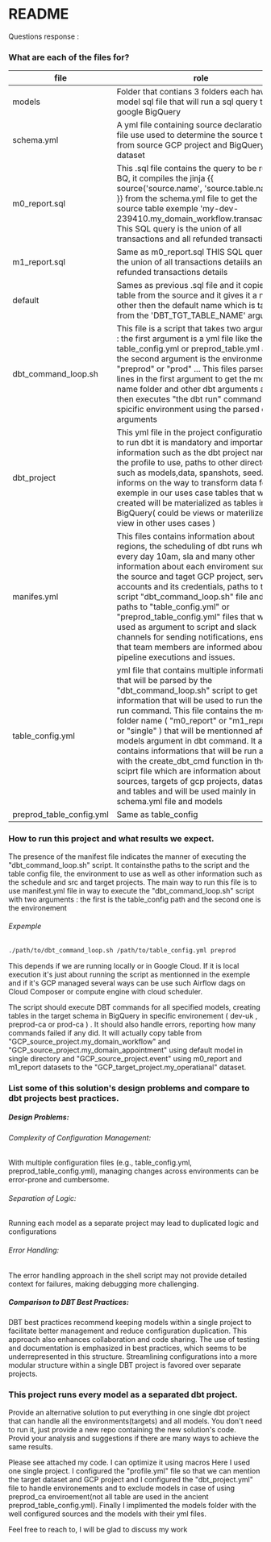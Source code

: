 # README

Questions response : 

### What are each of the files for?

| file | role |
| ------ | ------ |
| models | Folder that contians 3 folders each have model sql file that will run a sql query to google BigQuery |
| schema.yml | A yml file containing source declaration this file use used to determine the source table from source GCP project and BigQuery dataset  |
| m0_report.sql | This .sql file contains the query to be run in BQ, it compiles the jinja {{ source('source.name', 'source.table.name') }}  from  the schema.yml file to get the source table exemple 'my-dev-239410.my_domain_workflow.transactions'. This SQL query is the union of all transactions and all refunded transactions  |
|  m1_report.sql | Same as m0_report.sql THIS SQL query is the union of all transactions detaiils and all refunded transactions details |
| default | Sames as previous .sql file and it copies the table from the source and it gives it a name other then the default name which is taken from the 'DBT_TGT_TABLE_NAME' argument |
| dbt_command_loop.sh | This file is a script that takes two arguments : the first argument is a yml file like the table_config.yml or preprod_table.yml and the second argument is the environment like "preprod" or "prod" ...  This files parses the lines in the first argument to get the model name folder and other dbt arguments and then executes "the dbt run" command in the spicific environment using the parsed dbt arguments |
| dbt_project | This yml file in the project configuration file to run dbt it is mandatory and important information such as the dbt project name, the profile to use,  paths to other directories such as models,data, spanshots, seed.It informs on the way to transform data for exemple in our uses case tables that will be created will be materialized as tables in BigQuery( could be views or materilized view in other uses cases )   |
| manifes.yml | This files contains information about regions, the scheduling of dbt runs which is every day 10am, sla and many other information about each enviroment such as the source and taget GCP project, service accounts and its credentials, paths to the script "dbt_command_loop.sh" file and paths to "table_config.yml" or "preprod_table_config.yml"  files that will be used as argument to script  and  slack channels for sending notifications, ensuring that team members are informed about pipeline executions and issues. |
| table_config.yml | yml file that contains multiple information that will be parsed by the "dbt_command_loop.sh" script to get information that will be used to run the dbt run command. This file contains the models folder name ( "m0_report" or "m1_reprot" or "single" ) that will be mentionned after --models argument in dbt command. It also contains informations that will be run along with the create_dbt_cmd function in the sciprt file which are information about sources, targets of  gcp projects, datasets and tables and will be used mainly in schema.yml file and models |
| preprod_table_config.yml | Same as table_config |
### How to run this project and what results we expect.


The presence of the manifest file indicates the manner of executing the "dbt_command_loop.sh" script. It containsthe paths to the script and the table config file, the environment to use as well as other information such as the schedule and src and target projects.
The main way to run this file is to use manifest.yml file in way to execute the "dbt_command_loop.sh" script with two arguments : the first is the table_config path and the second one is the environement 
###### Expemple
```sh
./path/to/dbt_command_loop.sh /path/to/table_config.yml preprod
```
This depends if we are running locally or in Google Cloud. If it is local execution it's just about running the script as mentionned in the exemple and if it's GCP managed several ways can be use such Airflow dags on Cloud Composer or compute engine with cloud scheduler.

The script should execute DBT commands for all specified models, creating tables in the target schema in BigQuery in specific environement ( dev-uk , preprod-ca or prod-ca ) . It should also handle errors, reporting how many commands failed if any did. 
It will actually copy table from "GCP_source_project.my_domain_workflow" and "GCP_source_project.my_domain_appointment" using default model in single directory and "GCP_source_project.event" using m0_report and m1_report datasets to the "GCP_target_project.my_operatianal" dataset.

### List some of this solution's design problems and compare to dbt projects best practices.
##### Design Problems:
###### Complexity of Configuration Management:
With multiple configuration files (e.g., table_config.yml, preprod_table_config.yml), managing changes across environments can be error-prone and cumbersome.
###### Separation of Logic:
Running each model as a separate project may lead to duplicated logic and configurations
###### Error Handling: 
The error handling approach in the shell script may not provide detailed context for failures, making debugging more challenging.

##### Comparison to DBT Best Practices:

 DBT best practices recommend keeping models within a single project to facilitate better management and reduce configuration duplication. This approach also enhances collaboration and code sharing.
The use of testing and documentation is emphasized in best practices, which seems to be underrepresented in this structure.
Streamlining configurations into a more modular structure within a single DBT project is favored over separate projects.

### This project runs every model as a separated dbt project.  
Provide an alternative solution to put everything in one single dbt project that can handle all the environments(targets) and all models.
You don't need to run it, just provide a new repo containing the new solution's code.  
Provid your analysis and suggestions if there are many ways to achieve the same results.

Please see attached my code. I can optimize it using macros
Here I used one single project. I configured the "profile.yml" file so that we can mention the target dataset and GCP project and I configured the "dbt_project.yml" file to handle environements and to exclude models in case of using preprod_ca enviroement(not all table are used in the ancient preprod_table_config.yml). 
Finally I implimented the models folder with the well configured sources and the models with their yml files. 


Feel free to reach to, I will be glad to discuss my work